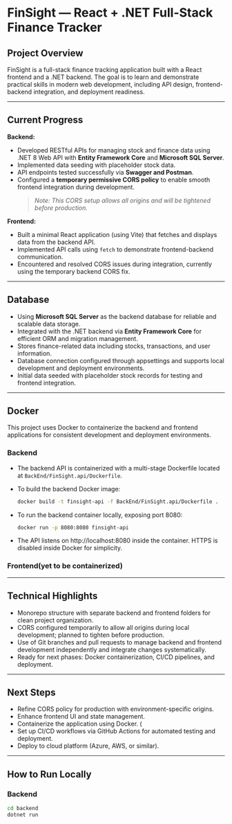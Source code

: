 # FinSight — React + .NET Full-Stack Finance Tracker

## Project Overview

FinSight is a full-stack finance tracking application built with a React frontend and a .NET backend. The goal is to learn and demonstrate practical skills in modern web development, including API design, frontend-backend integration, and deployment readiness.

---

## Current Progress

**Backend:**  
- Developed RESTful APIs for managing stock and finance data using .NET 8 Web API with **Entity Framework Core** and **Microsoft SQL Server**.  
- Implemented data seeding with placeholder stock data.  
- API endpoints tested successfully via **Swagger and Postman**.  
- Configured a **temporary permissive CORS policy** to enable smooth frontend integration during development.  
  > *Note: This CORS setup allows all origins and will be tightened before production.*

**Frontend:**  
- Built a minimal React application (using Vite) that fetches and displays data from the backend API.  
- Implemented API calls using `fetch` to demonstrate frontend-backend communication.  
- Encountered and resolved CORS issues during integration, currently using the temporary backend CORS fix.

---

## Database

- Using **Microsoft SQL Server** as the backend database for reliable and scalable data storage.  
- Integrated with the .NET backend via **Entity Framework Core** for efficient ORM and migration management.  
- Stores finance-related data including stocks, transactions, and user information.  
- Database connection configured through appsettings and supports local development and deployment environments.  
- Initial data seeded with placeholder stock records for testing and frontend integration.

---
## Docker

This project uses Docker to containerize the backend and frontend applications for consistent development and deployment environments.

### Backend

- The backend API is containerized with a multi-stage Dockerfile located at `BackEnd/FinSight.api/Dockerfile`.
- To build the backend Docker image:

  ```bash
  docker build -t finsight-api -f BackEnd/FinSight.api/Dockerfile .
- To run the backend container locally, exposing port 8080:
  ```bash
  docker run -p 8080:8080 finsight-api
- The API listens on http://localhost:8080 inside the container. HTTPS is disabled inside Docker for simplicity.

### Frontend(yet to be containerized)
---

## Technical Highlights

- Monorepo structure with separate backend and frontend folders for clean project organization.  
- CORS configured temporarily to allow all origins during local development; planned to tighten before production.  
- Use of Git branches and pull requests to manage backend and frontend development independently and integrate changes systematically.  
- Ready for next phases: Docker containerization, CI/CD pipelines, and deployment.

---

## Next Steps

- Refine CORS policy for production with environment-specific origins.  
- Enhance frontend UI and state management.  
- Containerize the application using Docker.  (
- Set up CI/CD workflows via GitHub Actions for automated testing and deployment.  
- Deploy to cloud platform (Azure, AWS, or similar).

---

## How to Run Locally

### Backend

```bash
cd backend
dotnet run
